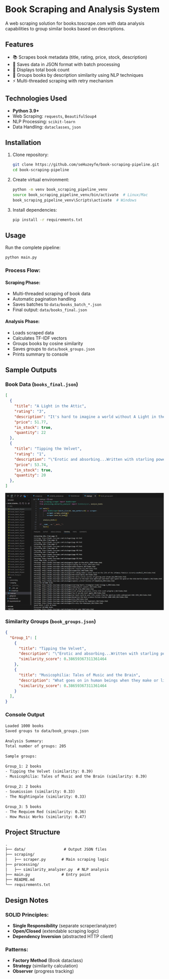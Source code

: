 # Book Scraping and Analysis System

A web scraping solution for books.toscrape.com with data analysis capabilities to group similar books based on descriptions.

## Features
- 📚 Scrapes book metadata (title, rating, price, stock, description)
- 💾 Saves data in JSON format with batch processing
- 🧮 Displays total book count
- 🤖 Groups books by description similarity using NLP techniques
- ⚡ Multi-threaded scraping with retry mechanism

## Technologies Used
- **Python 3.9+**
- Web Scraping: `requests`, `BeautifulSoup4`
- NLP Processing: `scikit-learn`
- Data Handling: `dataclasses`, `json`

## Installation
1. Clone repository:
   ```bash
   git clone https://github.com/seHuzeyfe/book-scraping-pipeline.git
   cd book-scraping-pipeline
   ```

2. Create virtual environment:
   ```bash
   python -m venv book_scraping_pipeline_venv
   source book_scraping_pipeline_venv/bin/activate  # Linux/Mac
   book_scraping_pipeline_venv\Scripts\activate  # Windows
   ```

3. Install dependencies:
   ```bash
   pip install -r requirements.txt
   ```

## Usage
Run the complete pipeline:
```bash
python main.py
```

### Process Flow:
#### Scraping Phase:
- Multi-threaded scraping of book data
- Automatic pagination handling
- Saves batches to `data/books_batch_*.json`
- Final output: `data/books_final.json`

#### Analysis Phase:
- Loads scraped data
- Calculates TF-IDF vectors
- Groups books by cosine similarity
- Saves groups to `data/book_groups.json`
- Prints summary to console

## Sample Outputs
### Book Data (`books_final.json`)
```json
[
  {
    "title": "A Light in the Attic",
    "rating": "3",
    "description": "It's hard to imagine a world without A Light in the Attic. This now-classic collection of poetry and drawings from Shel Silverstein celebrates its 20th anniversary with this special edition. Silverstein's humorous and creative verse can amuse the dowdiest of readers. Lemon-faced adults and fidgety kids sit still and read these rhythmic words and laugh and smile and love th It's hard to imagine a world without A Light in the Attic. This now-classic collection of poetry and drawings from Shel Silverstein celebrates its 20th anniversary with this special edition. Silverstein's humorous and creative verse can amuse the dowdiest of readers. Lemon-faced adults and fidgety kids sit still and read these rhythmic words and laugh and smile and love that Silverstein. Need proof of his genius? RockabyeRockabye baby, in the treetopDon't you know a treetopIs no safe place to rock?And who put you up there,And your cradle, too?Baby, I think someone down here'sGot it in for you. Shel, you never sounded so good. ...more",
    "price": 51.77,
    "in_stock": true,
    "quantity": 22
  },
  {
    "title": "Tipping the Velvet",
    "rating": "1",
    "description": "\"Erotic and absorbing...Written with starling power.\"--\"The New York Times Book Review \" Nan King, an oyster girl, is captivated by the music hall phenomenon Kitty Butler, a male impersonator extraordinaire treading the boards in Canterbury. Through a friend at the box office, Nan manages to visit all her shows and finally meet her heroine. Soon after, she becomes Kitty's \"Erotic and absorbing...Written with starling power.\"--\"The New York Times Book Review \" Nan King, an oyster girl, is captivated by the music hall phenomenon Kitty Butler, a male impersonator extraordinaire treading the boards in Canterbury. Through a friend at the box office, Nan manages to visit all her shows and finally meet her heroine. Soon after, she becomes Kitty's dresser and the two head for the bright lights of Leicester Square where they begin a glittering career as music-hall stars in an all-singing and dancing double act. At the same time, behind closed doors, they admit their attraction to each other and their affair begins. ...more",
    "price": 53.74,
    "in_stock": true,
    "quantity": 20
  },
]
```
![alt text](<Ekran görüntüsü 2025-02-20 115923.png>)



### Similarity Groups (`book_groups.json`)
```json
{
  "Group_1": [
    {
      "title": "Tipping the Velvet",
      "description": "\"Erotic and absorbing...Written with starling power.\"--\"The New York Times Book Review \" Nan King, an oyster girl, is captivated by the music hall phenomenon Kitty Butler, a male impersonator extraord...",
      "similarity_score": 0.38659367311361464
    },
    {
      "title": "Musicophilia: Tales of Music and the Brain",
      "description": "What goes on in human beings when they make or listen to music? What is it about music, what gives it such peculiar power over us, power delectable and beneficent for the most part, but also capable o...",
      "similarity_score": 0.38659367311361464
    }
  ],
}
```

### Console Output
```
Loaded 1000 books
Saved groups to data/book_groups.json

Analysis Summary:
Total number of groups: 205

Sample groups:

Group_1: 2 books
- Tipping the Velvet (similarity: 0.39)
- Musicophilia: Tales of Music and the Brain (similarity: 0.39)

Group_2: 2 books
- Soumission (similarity: 0.33)
- The Nightingale (similarity: 0.33)

Group_3: 5 books
- The Requiem Red (similarity: 0.36)
- How Music Works (similarity: 0.47)

```

## Project Structure
```
.
├── data/                 # Output JSON files
├── scraping/
│   ├── scraper.py       # Main scraping logic
├── processing/
│   ├── similarity_analyzer.py  # NLP analysis
├── main.py              # Entry point
├── README.md
└── requirements.txt
```

## Design Notes
### SOLID Principles:
- **Single Responsibility** (separate scraper/analyzer)
- **Open/Closed** (extendable scraping logic)
- **Dependency Inversion** (abstracted HTTP client)

### Patterns:
- **Factory Method** (Book dataclass)
- **Strategy** (similarity calculation)
- **Observer** (progress tracking)
